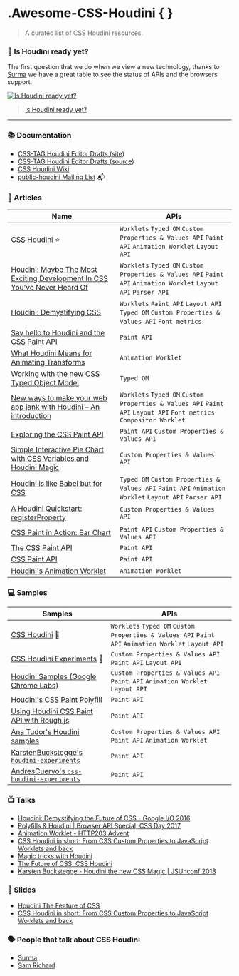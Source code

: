# .Awesome-CSS-Houdini { }

> A curated list of CSS Houdini resources.

### 🤔 Is Houdini ready yet‽

The first question that we do when we view a new technology, thanks to [Surma](https://github.com/surma) we have a great table to see the status of APIs and the browsers support.

[![Is Houdini ready yet‽](https://user-images.githubusercontent.com/1307927/47389393-ec628f00-d714-11e8-829e-4479eac7a340.jpg)](https://ishoudinireadyyet.com/)
> [Is Houdini ready yet‽](https://ishoudinireadyyet.com/)

----

### 📚 Documentation

- [CSS-TAG Houdini Editor Drafts (site)](https://drafts.css-houdini.org/)
- [CSS-TAG Houdini Editor Drafts (source)](https://github.com/w3c/css-houdini-drafts)
- [CSS Houdini Wiki](https://github.com/w3c/css-houdini-drafts/wiki)
- [public-houdini Mailing List](https://lists.w3.org/Archives/Public/public-houdini/) 📬

### 📖 Articles

| Name | APIs |
| ---- | ---- |
| [CSS Houdini](https://houdini.glitch.me/) ⭐ | `Worklets` `Typed OM` `Custom Properties & Values API` `Paint API` `Animation Worklet` `Layout API` |
| [Houdini: Maybe The Most Exciting Development In CSS You’ve Never Heard Of](https://www.smashingmagazine.com/2016/03/houdini-maybe-the-most-exciting-development-in-css-youve-never-heard-of/) | `Worklets` `Typed OM` `Custom Properties & Values API` `Paint API` `Animation Worklet` `Layout API` `Parser API` |
| [Houdini: Demystifying CSS](https://developers.google.com/web/updates/2016/05/houdini) | `Worklets` `Paint API` `Layout API` `Typed OM` `Custom Properties & Values API` `Font metrics` |
| [Say hello to Houdini and the CSS Paint API](https://codersblock.com/blog/say-hello-to-houdini-and-the-css-paint-api/) | `Paint API` |
| [What Houdini Means for Animating Transforms](https://css-tricks.com/what-houdini-means-for-animating-transforms/) | `Animation Worklet` |
| [Working with the new CSS Typed Object Model](https://developers.google.com/web/updates/2018/03/cssom) | `Typed OM` |
| [New ways to make your web app jank with Houdini – An introduction](https://dassur.ma/things/houdini-intro/) | `Worklets` `Typed OM` `Custom Properties & Values API` `Paint API` `Layout API` `Font metrics` `Compositor Worklet`|
| [Exploring the CSS Paint API](https://vitaliy-bobrov.github.io/blog/exploring-the-css-paint-api/) | `Paint API` `Custom Properties & Values API` |
| [Simple Interactive Pie Chart with CSS Variables and Houdini Magic](https://css-tricks.com/simple-interactive-pie-chart-with-css-variables-and-houdini-magic/) | `Custom Properties & Values API` |
| [Houdini is like Babel but for CSS](https://medium.com/@mutebg/houdini-could-be-like-babel-but-for-css-7110d7cb6d60) | `Typed OM` `Custom Properties & Values API` `Paint API` `Animation Worklet` `Layout API` `Parser API` |
| [A Houdini Quickstart: registerProperty](https://danielcwilson.com/blog/2018/02/houdini-quickstart/) | `Custom Properties & Values API` |
| [CSS Paint in Action: Bar Chart](https://vitaliy-bobrov.github.io/blog/css-paint-in-action-bar-chart/) | `Paint API` `Custom Properties & Values API` |
| [The CSS Paint API](https://css-tricks.com/the-css-paint-api/) | `Paint API` |
| [CSS Paint API](https://developers.google.com/web/updates/2018/01/paintapi) | `Paint API` |
| [Houdini's Animation Worklet](https://developers.google.com/web/updates/2018/10/animation-worklet) | `Animation Worklet` |

### 💻 Samples

| Samples | APIs |
| ------- | ---- |
| [CSS Houdini](https://houdini.glitch.me/) 🤩 | `Worklets` `Typed OM` `Custom Properties & Values API` `Paint API` `Animation Worklet` `Layout API` |
| [CSS Houdini Experiments](https://css-houdini.rocks/) 🤩 | `Custom Properties & Values API` `Paint API` `Layout API` |
| [Houdini Samples (Google Chrome Labs)](https://github.com/GoogleChromeLabs/houdini-samples) | `Custom Properties & Values API` `Paint API` `Animation Worklet` `Layout API` |
| [Houdini's CSS Paint Polyfill](https://github.com/GoogleChromeLabs/css-paint-polyfill) | `Paint API` |
| [Using Houdini CSS Paint API with Rough.js](https://github.com/pshihn/rough-paint/) | `Paint API` |
| [Ana Tudor's Houdini samples](https://codepen.io/thebabydino/pens/tags/?selected_tag=houdini) | `Custom Properties & Values API` `Paint API` `Animation Worklet` |
| [KarstenBuckstegge's `houdini-experiments`](https://github.com/KarstenBuckstegge/houdini-experiments) | `Paint API` |
| [AndresCuervo's `css-houdini-experiments`](https://github.com/AndresCuervo/css-houdini-experiments) | `Paint API` |

### 📺 Talks

- [Houdini: Demystifying the Future of CSS - Google I/O 2016](https://www.youtube.com/watch?v=sE3ttkP15f8)
- [Polyfills & Houdini | Browser API Special, CSS Day 2017](https://vimeo.com/232982766)
- [Animation Worklet - HTTP203 Advent](https://www.youtube.com/watch?v=ZPkMMShYxKU&t=0m19s)
- [CSS Houdini in short: From CSS Custom Properties to JavaScript Worklets and back](https://www.youtube.com/watch?v=rJbk0AndV6I)
- [Magic tricks with Houdini](https://www.youtube.com/watch?v=FYWZrLpN5Po)
- [The Future of CSS: CSS Houdini](https://www.youtube.com/watch?v=lOAKU5h-lpQ)
- [Karsten Buckstegge - Houdini the new CSS Magic | JSUnconf 2018](https://www.youtube.com/watch?v=vZk7qPTVs5s)

### 📄 Slides

- [Houdini The Feature of CSS](https://rupl.github.io/houdini/)
- [CSS Houdini in short: From CSS Custom Properties to JavaScript Worklets and back](http://slides.com/malyw/houdini-short#/)

### 🗣 People that talk about CSS Houdini

- [Surma](https://twitter.com/DasSurma)
- [Sam Richard](https://twitter.com/snugug)
